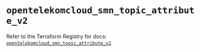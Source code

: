 # `opentelekomcloud_smn_topic_attribute_v2`

Refer to the Terraform Registry for docs: [`opentelekomcloud_smn_topic_attribute_v2`](https://registry.terraform.io/providers/opentelekomcloud/opentelekomcloud/1.36.31/docs/resources/smn_topic_attribute_v2).
